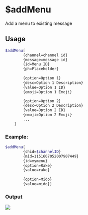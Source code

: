 # $addMenu
Add a menu to existing message

## Usage
```bash
$addMenu[
        {channel=channel id}
        {message=message id}
        {id=Menu ID}
        {ph=Placeholder}
        
        {option=Option 1}
        {desc=Option 1 Description}
        {value=Option 1 ID}
        {emoji=Option 1 Emoji}

        {option=Option 2}
        {desc=Option 2 Description}
        {value=Option 2 ID}
        {emoji=Option 2 Emoji}
        ...
    ]
```

### Example:
```bash
$addMenu[
        {chid=$channelID}
        {mid=1151607052007907449}
        {id=mymenu}
        {option=Rake}
        {value=rake}
        
        {option=Mido}
        {value=mido}]
```

### Output
![](https://i.imgur.com/yMUAza7.png)